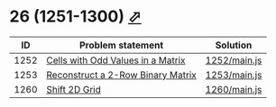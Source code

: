 # 26 (1251-1300) [⬀](https://leetcode.com/problemset/all/#page-26)


| ID   | Problem statement                                                                                     | Solution                     |
|------|-------------------------------------------------------------------------------------------------------|------------------------------|
| 1252 | [Cells with Odd Values in a Matrix](https://leetcode.com/problems/cells-with-odd-values-in-a-matrix/) | [1252/main.js](1252/main.js) |
| 1253 | [Reconstruct a 2-Row Binary Matrix](https://leetcode.com/problems/reconstruct-a-2-row-binary-matrix/) | [1253/main.js](1253/main.js) |
| 1260 | [Shift 2D Grid](https://leetcode.com/problems/shift-2d-grid/)                                         | [1260/main.js](1260/main.js) |

